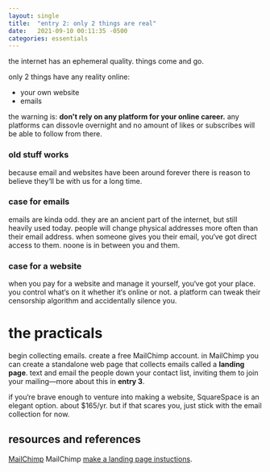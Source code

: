 ```yaml
---
layout: single
title:  "entry 2: only 2 things are real"
date:   2021-09-10 00:11:35 -0500
categories: essentials
---
```

the internet has an ephemeral quality. things come and go. 

only 2 things have any reality online:
- your own website
- emails

the warning is: **don't rely on any platform for your online career.** any platforms can dissovle overnight and no amount of likes or subscribes will be able to follow from there. 

### old stuff works
because email and websites have been around forever there is reason to believe they‘ll be with us for a long time. 

### case for emails
emails are kinda odd. they are an ancient part of the internet, but still heavily used today. people will change physical addresses more often than their email address. when someone gives you their email, you‘ve got direct access to them. noone is in between you and them. 

### case for a website
when you pay for a website and manage it yourself, you‘ve got your place. you control what‘s on it whether it‘s online or not. a platform can tweak their censorship algorithm and accidentally silence you.

# the practicals
begin collecting emails. create a free MailChimp account. in MailChimp you can create a standalone web page that collects emails called a **landing page**. text and email the people down your contact list, inviting them to join your mailing—more about this in **entry 3**.

if you‘re brave enough to venture into making a website, SquareSpace is an elegant option. about $165/yr. but if that scares you, just stick with the email collection for now.


## resources and references
[MailChimp][mailchimp] 
MailChimp [make a landing page instuctions][mc-landing-page].



[mailchimp]: https://mailchimp.com/
[mc-landing-page]:   https://mailchimp.com/help/create-a-landing-page/
